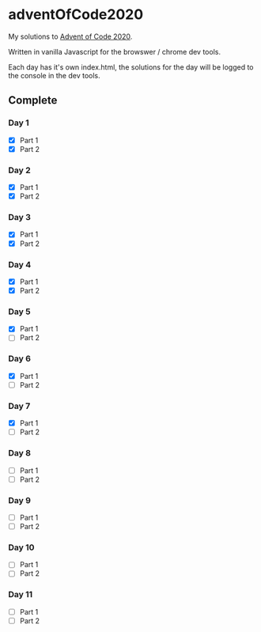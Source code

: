 # adventOfCode2020

My solutions to [Advent of Code 2020](https://adventofcode.com/).

Written in vanilla Javascript for the browswer / chrome dev tools.

Each day has it's own index.html, the solutions for the day will be logged to the console in the dev tools.

## Complete

### Day 1
- [x] Part 1
- [x] Part 2

### Day 2
- [x] Part 1
- [x] Part 2

### Day 3
- [x] Part 1
- [x] Part 2

### Day 4
- [x] Part 1
- [x] Part 2

### Day 5
- [x] Part 1
- [ ] Part 2

### Day 6
- [x] Part 1
- [ ] Part 2

### Day 7
- [x] Part 1
- [ ] Part 2

### Day 8
- [ ] Part 1
- [ ] Part 2

### Day 9
- [ ] Part 1
- [ ] Part 2

### Day 10
- [ ] Part 1
- [ ] Part 2

### Day 11
- [ ] Part 1
- [ ] Part 2
